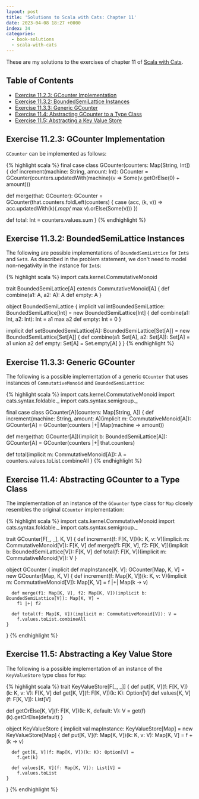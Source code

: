 ```yaml
---
layout: post
title: 'Solutions to Scala with Cats: Chapter 11'
date: 2023-04-08 18:27 +0000
index: 34
categories:
  - book-solutions
  - scala-with-cats
---
```


These are my solutions to the exercises of chapter 11 of [Scala with
Cats][scala-with-cats].

[scala-with-cats]: https://www.scalawithcats.com/

## Table of Contents

- [Exercise 11.2.3: GCounter Implementation](#exercise-1123-gcounter-implementation)
- [Exercise 11.3.2: BoundedSemiLattice Instances](#exercise-1132-boundedsemilattice-instances)
- [Exercise 11.3.3: Generic GCounter](#exercise-1133-generic-gcounter)
- [Exercise 11.4: Abstracting GCounter to a Type Class](#exercise-114-abstracting-gcounter-to-a-type-class)
- [Exercise 11.5: Abstracting a Key Value Store](#exercise-115-abstracting-a-key-value-store)

## Exercise 11.2.3: GCounter Implementation

`GCounter` can be implemented as follows:

{% highlight scala %}
final case class GCounter(counters: Map[String, Int]) {
  def increment(machine: String, amount: Int): GCounter =
    GCounter(counters.updatedWith(machine)(v => Some(v.getOrElse(0) + amount)))

  def merge(that: GCounter): GCounter =
    GCounter(that.counters.foldLeft(counters) { case (acc, (k, v)) =>
      acc.updatedWith(k)(_.map(_ max v).orElse(Some(v)))
    })

  def total: Int =
    counters.values.sum
}
{% endhighlight %}

## Exercise 11.3.2: BoundedSemiLattice Instances

The following are possible implementations of `BoundedSemiLattice` for `Int`s
and `Set`s. As described in the problem statement, we don't need to model
non-negativity in the instance for `Int`s:

{% highlight scala %}
import cats.kernel.CommutativeMonoid

trait BoundedSemiLattice[A] extends CommutativeMonoid[A] {
  def combine(a1: A, a2: A): A
  def empty: A
}

object BoundedSemiLattice {
  implicit val intBoundedSemiLattice: BoundedSemiLattice[Int] =
    new BoundedSemiLattice[Int] {
      def combine(a1: Int, a2: Int): Int = a1 max a2
      def empty: Int = 0
    }

  implicit def setBoundedSemiLattice[A]: BoundedSemiLattice[Set[A]] =
    new BoundedSemiLattice[Set[A]] {
      def combine(a1: Set[A], a2: Set[A]): Set[A] = a1 union a2
      def empty: Set[A] = Set.empty[A]
    }
}
{% endhighlight %}

## Exercise 11.3.3: Generic GCounter

The following is a possible implementation of a generic `GCounter` that uses
instances of `CommutativeMonoid` and `BoundedSemiLattice`:

{% highlight scala %}
import cats.kernel.CommutativeMonoid
import cats.syntax.foldable._
import cats.syntax.semigroup._

final case class GCounter[A](counters: Map[String, A]) {
  def increment(machine: String, amount: A)(implicit m: CommutativeMonoid[A]): GCounter[A] =
    GCounter(counters |+| Map(machine -> amount))

  def merge(that: GCounter[A])(implicit b: BoundedSemiLattice[A]): GCounter[A] =
    GCounter(counters |+| that.counters)

  def total(implicit m: CommutativeMonoid[A]): A =
    counters.values.toList.combineAll
}
{% endhighlight %}

## Exercise 11.4: Abstracting GCounter to a Type Class

The implementation of an instance of the `GCounter` type class for `Map` closely
resembles the original `GCounter` implementation:

{% highlight scala %}
import cats.kernel.CommutativeMonoid
import cats.syntax.foldable._
import cats.syntax.semigroup._

trait GCounter[F[_, _], K, V] {
  def increment(f: F[K, V])(k: K, v: V)(implicit m: CommutativeMonoid[V]): F[K, V]
  def merge(f1: F[K, V], f2: F[K, V])(implicit b: BoundedSemiLattice[V]): F[K, V]
  def total(f: F[K, V])(implicit m: CommutativeMonoid[V]): V
}

object GCounter {
  implicit def mapInstance[K, V]: GCounter[Map, K, V] =
    new GCounter[Map, K, V] {
      def increment(f: Map[K, V])(k: K, v: V)(implicit m: CommutativeMonoid[V]): Map[K, V] =
        f |+| Map(k -> v)

      def merge(f1: Map[K, V], f2: Map[K, V])(implicit b: BoundedSemiLattice[V]): Map[K, V] =
        f1 |+| f2

      def total(f: Map[K, V])(implicit m: CommutativeMonoid[V]): V =
        f.values.toList.combineAll
    }
}
{% endhighlight %}

## Exercise 11.5: Abstracting a Key Value Store

The following is a possible implementation of an instance of the `KeyValueStore`
type class for `Map`:

{% highlight scala %}
trait KeyValueStore[F[_, _]] {
  def put[K, V](f: F[K, V])(k: K, v: V): F[K, V]
  def get[K, V](f: F[K, V])(k: K): Option[V]
  def values[K, V](f: F[K, V]): List[V]

  def getOrElse[K, V](f: F[K, V])(k: K, default: V): V =
    get(f)(k).getOrElse(default)
}

object KeyValueStore {
  implicit val mapInstance: KeyValueStore[Map] =
    new KeyValueStore[Map] {
      def put[K, V](f: Map[K, V])(k: K, v: V): Map[K, V] =
        f + (k -> v)

      def get[K, V](f: Map[K, V])(k: K): Option[V] =
        f.get(k)

      def values[K, V](f: Map[K, V]): List[V] =
        f.values.toList
    }
}
{% endhighlight %}
